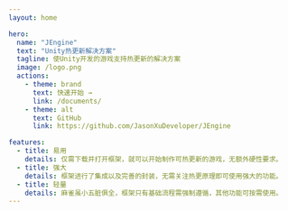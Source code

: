 ```yaml
---
layout: home

hero:
  name: "JEngine"
  text: "Unity热更新解决方案"
  tagline: 使Unity开发的游戏支持热更新的解决方案
  image: /logo.png
  actions:
    - theme: brand
      text: 快速开始 →
      link: /documents/
    - theme: alt
      text: GitHub
      link: https://github.com/JasonXuDeveloper/JEngine

features:
  - title: 易用
    details: 仅需下载并打开框架，就可以开始制作可热更新的游戏，无额外硬性要求。
  - title: 强大
    details: 框架进行了集成以及完善的封装，无需关注热更原理即可使用强大的功能。
  - title: 轻量
    details: 麻雀虽小五脏俱全，框架只有基础流程需强制遵循，其他功能可按需使用。
---
```

